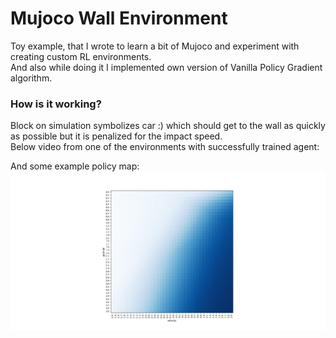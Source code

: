 # Mujoco Wall Environment

Toy example, that I wrote to learn a bit of Mujoco and experiment with creating custom RL environments.\
And also while doing it I implemented own version of Vanilla Policy Gradient algorithm.

### How is it working?
Block on simulation symbolizes car :) which should get to the wall as quickly as possible but it is penalized for the impact speed.\
Below video from one of the environments with successfully trained agent:

And some example policy map:
![Policy map](action_map.png "Policy map")
